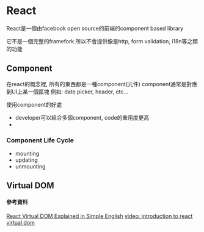 # React

React是一個由facebook open source的前端的component based library

它不是一個完整的framefork
所以不會提供像是http, form validation, i18n等之類的功能 

## Component

在react的概念裡, 所有的東西都是一種component(元件)
component通常是對應到UI上某一個區塊
例如: date picker, header, etc...

使用component的好處
- developer可以組合多個component, code的重用度更高
- 


### Component Life Cycle

- mounting
- updating
- unmounting

## Virtual DOM


#### 參考資料

[React Virtual DOM Explained in Simple English](https://programmingwithmosh.com/react/react-virtual-dom-explained/)
[video: introduction to react virtual dom](https://www.youtube.com/watch?v=M-Aw4p0pWwg)
